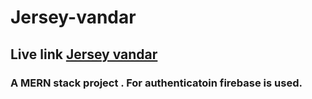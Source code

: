 # Jersey-vandar

## Live link [Jersey vandar](https://jersey-vandar.web.app/)

### A MERN stack project . For authenticatoin firebase is used. 

